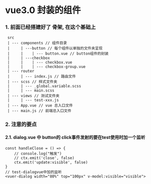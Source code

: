vue3.0 封装的组件
================
### 1. 前面已经搭建好了 骨架, 在这个基础上
     src
     | --- components // 组件目录
     |     | ---button // 每个组件以单独的文件夹呈现
     |     |    | --- button.vue // button组件的封装
     |     | ---checkbox 
     |     |    | --- checkbox.vue 
     |     |    | --- checkbox-group.vue 
     | --- router
     |     | --- index.js // 路由文件
     | --- scss // 样式文件夹
     |     | --- _global.variable.scss
     |     | --- main.scss
     | --- views // 测试文件夹
     |     | --- test-xxx.js
     | --- App.vue // vue 总入口文件
     | --- main.js // 前端总入口文件

### 2. 注意的要点
#### 2.1. dialog.vue 中 button的 click事件发射的要在test使用时加一个监听
```
const handleClose = () => {
    // console.log("触发")
    // ctx.emit('close', false)
    ctx.emit('update:visible', false)
}
// test-dialogvue中加的监听
<vuer-dialog width="80%" top="100px" v-model:visible="visible">
```

















    
